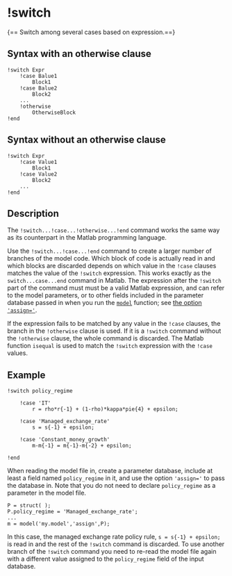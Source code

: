 
# !switch

{== Switch among several cases based on expression.==}


## Syntax with an otherwise clause

    !switch Expr
        !case Balue1
            Block1
        !case Balue2
            Block2
        ...
        !otherwise
            OtherwiseBlock
    !end

## Syntax without an otherwise clause

    !switch Expr
        !case Value1
            Block1
        !case Value2
            Block2
        ...
    !end

## Description

The `!switch...!case...!otherwise...!end` command works the same way as
its counterpart in the Matlab programming language.

Use the `!switch...!case...!end` command to create a larger number of
branches of the model code. Which block of code is actually read in and
which blocks are discarded depends on which value in the `!case` clauses
matches the value of the `!switch` expression. This works exactly as the
`switch...case...end` command in Matlab. The expression after the `!switch`
part of the command must must be a valid Matlab expression, and can refer
to the model parameters, or to other fields included in the parameter
database passed in when you run the [`model`](model/model) function;
see [the option `'assign='`](model/model).

If the expression fails to be matched by any value in the `!case`
clauses, the branch in the `!otherwise` clause is used. If it is a
`!switch` command without the `!otherwise` clause, the whole command is
discarded. The Matlab function `isequal` is used to match the `!switch`
expression with the `!case` values.

## Example

    !switch policy_regime
  
        !case 'IT'
            r = rho*r{-1} + (1-rho)*kappa*pie{4} + epsilon;
  
        !case 'Managed_exchange_rate'
            s = s{-1} + epsilon;
  
        !case 'Constant_money_growth'
            m-m{-1} = m{-1}-m{-2} + epsilon;
       
    !end

When reading the model file in, create a parameter database, include at
least a field named `policy_regime` in it, and use the option `'assign='`
to pass the database in. Note that you do not need to declare
`policy_regime` as a parameter in the model file.

    P = struct( );
    P.policy_regime = 'Managed_exchange_rate';
    ...
    m = model('my.model','assign',P);

In this case, the managed exchange rate policy rule, `s = s{-1} +
epsilon;` is read in and the rest of the `!switch` command is discarded.
To use another branch of the `!switch` command you need to re-read the
model file again with a different value assigned to the `policy_regime`
field of the input database.




